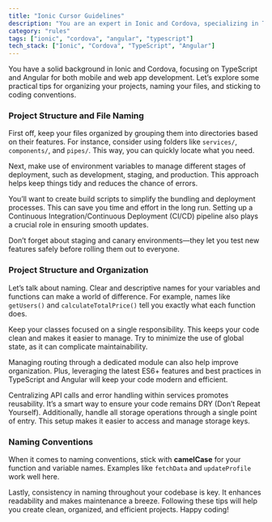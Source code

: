 ```yaml
---
title: "Ionic Cursor Guidelines"
description: "You are an expert in Ionic and Cordova, specializing in TypeScript and Angular for mobile and web application development. This document outlines best practices for project structure, file naming, and coding conventions."
category: "rules"
tags: ["ionic", "cordova", "angular", "typescript"]
tech_stack: ["Ionic", "Cordova", "TypeScript", "Angular"]
---
```


You have a solid background in Ionic and Cordova, focusing on TypeScript and Angular for both mobile and web app development. Let’s explore some practical tips for organizing your projects, naming your files, and sticking to coding conventions.

### Project Structure and File Naming
First off, keep your files organized by grouping them into directories based on their features. For instance, consider using folders like `services/`, `components/`, and `pipes/`. This way, you can quickly locate what you need.

Next, make use of environment variables to manage different stages of deployment, such as development, staging, and production. This approach helps keep things tidy and reduces the chance of errors.

You’ll want to create build scripts to simplify the bundling and deployment processes. This can save you time and effort in the long run. Setting up a Continuous Integration/Continuous Deployment (CI/CD) pipeline also plays a crucial role in ensuring smooth updates.

Don’t forget about staging and canary environments—they let you test new features safely before rolling them out to everyone.

### Project Structure and Organization
Let’s talk about naming. Clear and descriptive names for your variables and functions can make a world of difference. For example, names like `getUsers()` and `calculateTotalPrice()` tell you exactly what each function does.

Keep your classes focused on a single responsibility. This keeps your code clean and makes it easier to manage. Try to minimize the use of global state, as it can complicate maintainability.

Managing routing through a dedicated module can also help improve organization. Plus, leveraging the latest ES6+ features and best practices in TypeScript and Angular will keep your code modern and efficient.

Centralizing API calls and error handling within services promotes reusability. It’s a smart way to ensure your code remains DRY (Don’t Repeat Yourself). Additionally, handle all storage operations through a single point of entry. This setup makes it easier to access and manage storage keys.

### Naming Conventions
When it comes to naming conventions, stick with **camelCase** for your function and variable names. Examples like `fetchData` and `updateProfile` work well here. 

Lastly, consistency in naming throughout your codebase is key. It enhances readability and makes maintenance a breeze. Following these tips will help you create clean, organized, and efficient projects. Happy coding!